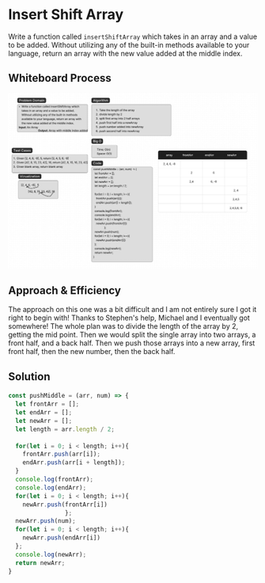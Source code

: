 # Insert Shift Array

Write a function called `insertShiftArray` which takes in an array and a value to be added. Without utilizing any of the built-in methods available to your language, return an array with the new value added at the middle index.

## Whiteboard Process

![Whiteboard](./array-insert-shift.png)

## Approach & Efficiency

The approach on this one was a bit difficult and I am not entirely sure I got it right to begin with! Thanks to Stephen's help, Michael and I eventually got somewhere! The whole plan was to divide the length of the array by 2, getting the mid point. Then we would split the single array into two arrays, a front half, and a back half. Then we push those arrays into a new array, first front half, then the new number, then the back half.

## Solution

``` JavaScript
const pushMiddle = (arr, num) => {
  let frontArr = [];
  let endArr = [];
  let newArr = [];
  let length = arr.length / 2;

  for(let i = 0; i < length; i++){
    frontArr.push(arr[i]);
    endArr.push(arr[i + length]);
  }
  console.log(frontArr);
  console.log(endArr);
  for(let i = 0; i < length; i++){
    newArr.push(frontArr[i])
                };
  newArr.push(num);
  for(let i = 0; i < length; i++){
    newArr.push(endArr[i])
  };
  console.log(newArr);
  return newArr;
}
```
